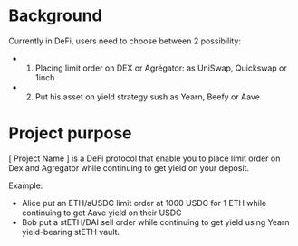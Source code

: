 # Background

Currently in DeFi, users need to choose between 2 possibility:
- 1. Placing limit order on DEX or Agrégator: as UniSwap, Quickswap or 1inch
- 2. Put his asset on yield strategy sush as Yearn, Beefy or Aave

# Project purpose

[ Project Name ] is a DeFi protocol that enable you to place limit order on Dex and Agregator while continuing to get yield on your deposit.

Example:
- Alice put an ETH/aUSDC limit order at 1000 USDC for 1 ETH while continuing to get Aave yield on their USDC
- Bob put a stETH/DAI sell order while continuing to get yield using Yearn yield-bearing stETH vault.
